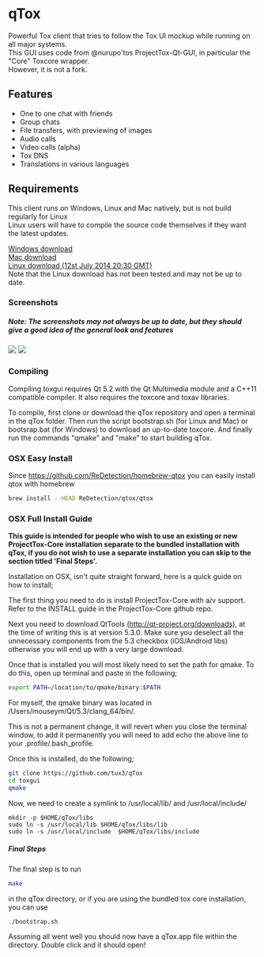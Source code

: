 qTox
======

Powerful Tox client that tries to follow the Tox UI mockup while running on all major systems. <br/>
This GUI uses code from @nurupo'tos ProjectTox-Qt-GUI, in particular the "Core" Toxcore wrapper. <br/>
However, it is not a fork.

<h2>Features</h2>

- One to one chat with friends
- Group chats
- File transfers, with previewing of images
- Audio calls
- Video calls (alpha)
- Tox DNS
- Translations in various languages

<h2>Requirements</h2>

This client runs on Windows, Linux and Mac natively, but is not build regularly for Linux <br/>
Linux users will have to compile the source code themselves if they want the latest updates.

<a href="https://jenkins.libtoxcore.so/job/tux3-toxgui-win32/lastSuccessfulBuild/artifact/toxgui-win32.zip">Windows download</a><br/>
<a href="https://jenkins.libtoxcore.so/job/ToxGUI%20OS%20X/lastSuccessfulBuild/artifact/toxgui.dmg">Mac download </a><br/>
<a href="https://mega.co.nz/#!9l5B0QqZ!O2glB8XE_Tcf4zTub2WEk-_9Ra43RoeiFV-AQBKDZJU">Linux download (12st July 2014 20:30 GMT)</a><br/>
Note that the Linux download has not been tested and may not be up to date.<br/>

<h3>Screenshots</h3>
<h5>Note: The screenshots may not always be up to date, but they should give a good idea of the general look and features</h5>
<img src="http://i.imgur.com/mMUdr6u.png"/>
<img src="http://i.imgur.com/66ARBGC.png"/>

<h3>Compiling</h3>
Compiling toxgui requires Qt 5.2 with the Qt Multimedia module and a C++11 compatible compiler. 
It also requires the toxcore and toxav libraries.

To compile, first clone or download the qTox repository and open a terminal in the qTox folder.
Then run the script bootstrap.sh (for Linux and Mac) or bootsrap.bat (for Windows) to download an up-to-date toxcore.
And finally run the commands "qmake" and "make" to start building qTox.


<h3>OSX Easy Install</h3>

Since https://github.com/ReDetection/homebrew-qtox you can easily install qtox with homebrew 
```bash
brew install --HEAD ReDetection/qtox/qtox
```

<h3>OSX Full Install Guide</h3>

<strong>This guide is intended for people who wish to use an existing or new ProjectTox-Core installation separate to the bundled installation with qTox, if you do not wish to use a separate installation you can skip to the section titled 'Final Steps'.</strong>

Installation on OSX, isn't quite straight forward, here is a quick guide on how to install;

The first thing you need to do is install ProjectTox-Core with a/v support. Refer to the INSTALL guide in the ProjectTox-Core github repo.

Next you need to download QtTools (http://qt-project.org/downloads), at the time of writing this is at version 5.3.0.
Make sure you deselect all the unnecessary components from the 5.3 checkbox (iOS/Android libs) otherwise you will end up with a very large download.

Once that is installed you will most likely need to set the path for qmake. To do this, open up terminal and paste in the following;

```bash
export PATH=/location/to/qmake/binary:$PATH
```

For myself, the qmake binary was located in /Users/mouseym/Qt/5.3/clang_64/bin/.

This is not a permanent change, it will revert when you close the terminal window, to add it permanently you will need to add echo the above line to your .profile/.bash_profile.

Once this is installed, do the following;

```bash
git clone https://github.com/tux3/qTox
cd toxgui
qmake
```

Now, we need to create a symlink to /usr/local/lib/ and /usr/local/include/
```
mkdir -p $HOME/qTox/libs
sudo ln -s /usr/local/lib $HOME/qTox/libs/lib
sudo ln -s /usr/local/include  $HOME/qTox/libs/include
```
<h5>Final Steps</h5>

The final step is to run 
```bash
make
``` 
in the qTox directory, or if you are using the bundled tox core installation, you can use 
```bash
./bootstrap.sh
```
Assuming all went well you should now have a qTox.app file within the directory. Double click and it should open!
